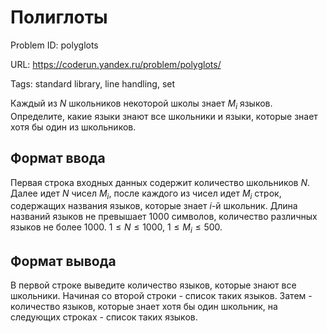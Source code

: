 # Полиглоты

Problem ID: polyglots

URL: https://coderun.yandex.ru/problem/polyglots/

Tags: standard library, line handling, set

Каждый из $N$ школьников некоторой школы знает $M_i$ языков.
Определите, какие языки знают все школьники и языки, которые знает
хотя бы один из школьников.


## Формат ввода

Первая строка входных данных содержит количество школьников $N$.
Далее идет $N$ чисел $M_i$, после каждого из чисел идет $M_i$ строк,
содержащих названия языков, которые
знает $i$-й школьник. Длина названий языков не превышает 1000 символов, количество
различных языков не более 1000. $1 \le N \le 1000$, $1 \le M_i \le 500$.


## Формат вывода

В первой строке выведите количество языков, которые знают все школьники. Начиная со второй строки - список таких языков. Затем - количество языков, которые знает хотя бы один школьник, на следующих строках - список таких языков.

